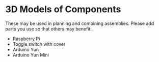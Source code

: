# 3D Models of Components

These may be used in planning and combining assemblies. Please add parts you use so that others may benefit.

* Raspberry Pi
* Toggle switch with cover
* Arduino Yun
* Arduino Yun Mini

